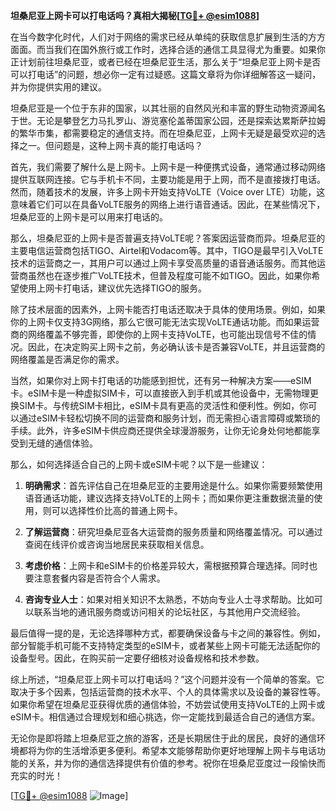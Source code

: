 **坦桑尼亚上网卡可以打电话吗？真相大揭秘[[TG💪+ @esim1088](https://t.me/s/esim1088)]**

在当今数字化时代，人们对于网络的需求已经从单纯的获取信息扩展到生活的方方面面。而当我们在国外旅行或工作时，选择合适的通信工具显得尤为重要。如果你正计划前往坦桑尼亚，或者已经在坦桑尼亚生活，那么关于“坦桑尼亚上网卡是否可以打电话”的问题，想必你一定有过疑惑。这篇文章将为你详细解答这一疑问，并为你提供实用的建议。

坦桑尼亚是一个位于东非的国家，以其壮丽的自然风光和丰富的野生动物资源闻名于世。无论是攀登乞力马扎罗山、游览塞伦盖蒂国家公园，还是探索达累斯萨拉姆的繁华市集，都需要稳定的通信支持。而在坦桑尼亚，上网卡无疑是最受欢迎的选择之一。但问题是，这种上网卡真的能打电话吗？

首先，我们需要了解什么是上网卡。上网卡是一种便携式设备，通常通过移动网络提供互联网连接。它与手机卡不同，主要功能是用于上网，而不是直接拨打电话。然而，随着技术的发展，许多上网卡开始支持VoLTE（Voice over LTE）功能，这意味着它们可以在具备VoLTE服务的网络上进行语音通话。因此，在某些情况下，坦桑尼亚的上网卡是可以用来打电话的。

那么，坦桑尼亚的上网卡是否普遍支持VoLTE呢？答案因运营商而异。坦桑尼亚的主要电信运营商包括TIGO、Airtel和Vodacom等。其中，TIGO是最早引入VoLTE技术的运营商之一，其用户可以通过上网卡享受高质量的语音通话服务。而其他运营商虽然也在逐步推广VoLTE技术，但普及程度可能不如TIGO。因此，如果你希望使用上网卡打电话，建议优先选择TIGO的服务。

除了技术层面的因素外，上网卡能否打电话还取决于具体的使用场景。例如，如果你的上网卡仅支持3G网络，那么它很可能无法实现VoLTE通话功能。而如果运营商的网络覆盖不够完善，即使你的上网卡支持VoLTE，也可能出现信号不佳的情况。因此，在决定购买上网卡之前，务必确认该卡是否兼容VoLTE，并且运营商的网络覆盖是否满足你的需求。

当然，如果你对上网卡打电话的功能感到担忧，还有另一种解决方案——eSIM卡。eSIM卡是一种虚拟SIM卡，可以直接嵌入到手机或其他设备中，无需物理更换SIM卡。与传统SIM卡相比，eSIM卡具有更高的灵活性和便利性。例如，你可以通过eSIM卡轻松切换不同的运营商和服务计划，而无需担心语言障碍或繁琐的手续。此外，许多eSIM卡供应商还提供全球漫游服务，让你无论身处何地都能享受到无缝的通信体验。

那么，如何选择适合自己的上网卡或eSIM卡呢？以下是一些建议：

1. **明确需求**：首先评估自己在坦桑尼亚的主要用途是什么。如果你需要频繁使用语音通话功能，建议选择支持VoLTE的上网卡；而如果你更注重数据流量的使用，则可以选择性价比高的普通上网卡。

2. **了解运营商**：研究坦桑尼亚各大运营商的服务质量和网络覆盖情况。可以通过查阅在线评价或咨询当地居民来获取相关信息。

3. **考虑价格**：上网卡和eSIM卡的价格差异较大，需根据预算合理选择。同时也要注意套餐内容是否符合个人需求。

4. **咨询专业人士**：如果对相关知识不太熟悉，不妨向专业人士寻求帮助。比如可以联系当地的通讯服务商或访问相关的论坛社区，与其他用户交流经验。

最后值得一提的是，无论选择哪种方式，都要确保设备与卡之间的兼容性。例如，部分智能手机可能不支持特定类型的eSIM卡，或者某些上网卡可能无法适配你的设备型号。因此，在购买前一定要仔细核对设备规格和技术参数。

综上所述，“坦桑尼亚上网卡可以打电话吗？”这个问题并没有一个简单的答案。它取决于多个因素，包括运营商的技术水平、个人的具体需求以及设备的兼容性等。如果你希望在坦桑尼亚获得优质的通信体验，不妨尝试使用支持VoLTE的上网卡或eSIM卡。相信通过合理规划和细心挑选，你一定能找到最适合自己的通信方案。

无论你是即将踏上坦桑尼亚之旅的游客，还是长期居住于此的居民，良好的通信环境都将为你的生活增添更多便利。希望本文能够帮助你更好地理解上网卡与电话功能的关系，并为你的通信选择提供有价值的参考。祝你在坦桑尼亚度过一段愉快而充实的时光！

[[TG💪+ @esim1088](https://t.me/s/esim1088) ![Image](https://i.postimg.cc/4NQfJmqS/Snipaste-2025-05-13-00-14-12.png)]